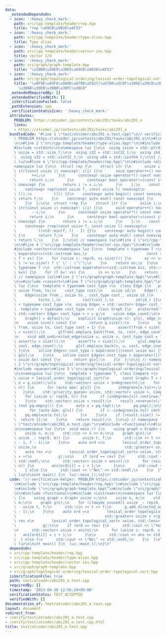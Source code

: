 ```yaml
---
data:
  _extendedDependsOn:
  - icon: ':heavy_check_mark:'
    path: src/cpp-template/header/rep.hpp
    title: "rep \u69CB\u9020\u4F53"
  - icon: ':heavy_check_mark:'
    path: src/cpp-template/header/type-alias.hpp
    title: Type alias
  - icon: ':heavy_check_mark:'
    path: src/cpp-template/header/vector-ios.hpp
    title: vector I/O
  - icon: ':heavy_check_mark:'
    path: src/graph/graph-template.hpp
    title: "\u30B0\u30E9\u30D5\u69CB\u9020\u4F53"
  - icon: ':heavy_check_mark:'
    path: src/graph/topological-ordering/lexical-order-topological-sort.hpp
    title: "\u8F9E\u66F8\u9806\u6700\u5927/\u6700\u5C0F\u306E\u30C8\u30DD\u30ED\u30B8\
      \u30AB\u30EB\u30BD\u30FC\u30C8"
  _extendedRequiredBy: []
  _extendedVerifiedWith: []
  _isVerificationFailed: false
  _pathExtension: cpp
  _verificationStatusIcon: ':heavy_check_mark:'
  attributes:
    PROBLEM: https://atcoder.jp/contests/abc291/tasks/abc291_e
    links:
    - https://atcoder.jp/contests/abc291/tasks/abc291_e
  bundledCode: "#line 1 \"test/atcoder/abc291_e.test.cpp\"\n// verification-helper:\
    \ PROBLEM https://atcoder.jp/contests/abc291/tasks/abc291_e\n\n#line 2 \"src/cpp-template/header/rep.hpp\"\
    \n\n#line 2 \"src/cpp-template/header/type-alias.hpp\"\n\n#include <cstddef>\n\
    #include <cstdint>\n\nnamespace luz {\n\n  using isize = std::ptrdiff_t;\n  using\
    \ usize = std::size_t;\n\n  using i32 = std::int32_t;\n  using i64 = std::int64_t;\n\
    \  using u32 = std::uint32_t;\n  using u64 = std::uint64_t;\n\n} // namespace\
    \ luz\n#line 4 \"src/cpp-template/header/rep.hpp\"\n\n#include <algorithm>\n\n\
    namespace luz {\n\n  struct rep {\n    struct itr {\n      usize i;\n      constexpr\
    \ itr(const usize i) noexcept: i(i) {}\n      void operator++() noexcept {\n \
    \       ++i;\n      }\n      constexpr usize operator*() const noexcept {\n  \
    \      return i;\n      }\n      constexpr bool operator!=(const itr x) const\
    \ noexcept {\n        return i != x.i;\n      }\n    };\n    const itr f, l;\n\
    \    constexpr rep(const usize f, const usize l) noexcept\n        : f(std::min(f,\
    \ l)),\n          l(l) {}\n    constexpr auto begin() const noexcept {\n     \
    \ return f;\n    }\n    constexpr auto end() const noexcept {\n      return l;\n\
    \    }\n  };\n\n  struct rrep {\n    struct itr {\n      usize i;\n      constexpr\
    \ itr(const usize i) noexcept: i(i) {}\n      void operator++() noexcept {\n \
    \       --i;\n      }\n      constexpr usize operator*() const noexcept {\n  \
    \      return i;\n      }\n      constexpr bool operator!=(const itr x) const\
    \ noexcept {\n        return i != x.i;\n      }\n    };\n    const itr f, l;\n\
    \    constexpr rrep(const usize f, const usize l) noexcept\n        : f(l - 1),\n\
    \          l(std::min(f, l) - 1) {}\n    constexpr auto begin() const noexcept\
    \ {\n      return f;\n    }\n    constexpr auto end() const noexcept {\n     \
    \ return l;\n    }\n  };\n\n} // namespace luz\n#line 2 \"src/cpp-template/header/vector-ios.hpp\"\
    \n\n#line 4 \"src/cpp-template/header/vector-ios.hpp\"\n\n#include <iostream>\n\
    #include <vector>\n\nnamespace luz {\n\n  template < typename T >\n  std::ostream\
    \ &operator<<(std::ostream &os,\n                           const std::vector<\
    \ T > vs) {\n    for (usize i: rep(0, vs.size())) {\n      os << vs[i] << (i +\
    \ 1 != vs.size() ? \" \" : \"\");\n    }\n    return os;\n  }\n\n  template <\
    \ typename T >\n  std::istream &operator>>(std::istream &is, std::vector< T >\
    \ &vs) {\n    for (T &v: vs) {\n      is >> v;\n    }\n    return is;\n  }\n\n\
    } // namespace luz\n#line 2 \"src/graph/graph-template.hpp\"\n\n#line 4 \"src/graph/graph-template.hpp\"\
    \n\n#include <cassert>\n#line 7 \"src/graph/graph-template.hpp\"\n\nnamespace\
    \ luz {\n\n  template < typename cost_type >\n  class Edge {\n   public:\n   \
    \ usize from, to;\n    cost_type cost;\n    usize id;\n    Edge() = default;\n\
    \    Edge(usize from_, usize to_, cost_type cost_, usize id_)\n        : from(from_),\n\
    \          to(to_),\n          cost(cost_),\n          id(id_) {}\n  };\n\n  template\
    \ < typename cost_type >\n  using Edges = std::vector< Edge< cost_type > >;\n\n\
    \  template < typename cost_type >\n  class Graph {\n   protected:\n    std::vector<\
    \ std::vector< Edge< cost_type > > > g;\n    usize edge_count;\n\n   public:\n\
    \    Graph() = default;\n    explicit Graph(usize n): g(n), edge_count(0) {}\n\
    \n    usize size() const {\n      return g.size();\n    }\n\n    void add_directed_edge(usize\
    \ from, usize to, cost_type cost = 1) {\n      assert(from < size());\n      assert(to\
    \ < size());\n      g[from].emplace_back(from, to, cost, edge_count++);\n    }\n\
    \n    void add_undirected_edge(usize u, usize v, cost_type cost = 1) {\n     \
    \ assert(u < size());\n      assert(v < size());\n      g[u].emplace_back(u, v,\
    \ cost, edge_count);\n      g[v].emplace_back(v, u, cost, edge_count++);\n   \
    \ }\n\n    inline Edges< cost_type > &operator[](const usize &v) {\n      return\
    \ g[v];\n    }\n\n    inline const Edges< cost_type > &operator[](\n        const\
    \ usize &v) const {\n      return g[v];\n    }\n  };\n\n} // namespace luz\n#line\
    \ 2 \"src/graph/topological-ordering/lexical-order-topological-sort.hpp\"\n\n\
    #include <queue>\n#line 5 \"src/graph/topological-ordering/lexical-order-topological-sort.hpp\"\
    \n\nnamespace luz {\n\n  template < typename T, class Compare >\n  std::vector<\
    \ usize > lexical_order_topological_sort(\n      const Graph< T > &g) {\n    usize\
    \ n = g.size();\n\n    std::vector< usize > indegrees(n);\n    for (auto v: rep(0,\
    \ n)) {\n      for (auto &&e: g[v]) {\n        indegrees[e.to]++;\n      }\n \
    \   }\n\n    std::priority_queue< usize, std::vector< usize >, Compare > pq;\n\
    \    for (usize v: rep(0, n)) {\n      if (indegrees[v]) continue;\n      pq.emplace(v);\n\
    \    }\n\n    std::vector< usize > result;\n    result.reserve(n);\n    while\
    \ (not pq.empty()) {\n      auto v = pq.top();\n      pq.pop();\n\n      result.emplace_back(v);\n\
    \      for (auto &&e: g[v]) {\n        if (--indegrees[e.to]) continue;\n    \
    \    pq.emplace(e.to);\n      }\n    }\n\n    if (result.size() != n) {\n    \
    \  return {};\n    }\n\n    return result;\n  }\n\n} // namespace luz\n#line 7\
    \ \"test/atcoder/abc291_e.test.cpp\"\n\n#include <functional>\n#line 10 \"test/atcoder/abc291_e.test.cpp\"\
    \n\nnamespace luz {\n\n  void main_() {\n    using graph = Graph< usize >;\n\n\
    \    usize n, m;\n    std::cin >> n >> m;\n\n    graph g(n);\n    for ([[maybe_unused]]\
    \ usize _: rep(0, m)) {\n      usize t, f;\n      std::cin >> t >> f;\n      g.add_directed_edge(t\
    \ - 1, f - 1);\n    }\n\n    auto ord =\n        lexical_order_topological_sort<\
    \ usize,\n                                        std::greater< usize > >(g);\n\
    \    auto rev =\n        lexical_order_topological_sort< usize, std::less< usize\
    \ > >(\n            g);\n\n    if (ord == rev) {\n      std::cout << \"Yes\" <<\
    \ std::endl;\n\n      std::vector< usize > ans(n);\n      for (usize i: rep(0,\
    \ n)) {\n        ans[ord[i]] = i + 1;\n      }\n\n      std::cout << ans << std::endl;\n\
    \    } else {\n      std::cout << \"No\" << std::endl;\n    }\n  }\n\n} // namespace\
    \ luz\n\nint main() {\n  luz::main_();\n}\n"
  code: "// verification-helper: PROBLEM https://atcoder.jp/contests/abc291/tasks/abc291_e\n\
    \n#include \"src/cpp-template/header/rep.hpp\"\n#include \"src/cpp-template/header/vector-ios.hpp\"\
    \n#include \"src/graph/graph-template.hpp\"\n#include \"src/graph/topological-ordering/lexical-order-topological-sort.hpp\"\
    \n\n#include <functional>\n#include <iostream>\n\nnamespace luz {\n\n  void main_()\
    \ {\n    using graph = Graph< usize >;\n\n    usize n, m;\n    std::cin >> n >>\
    \ m;\n\n    graph g(n);\n    for ([[maybe_unused]] usize _: rep(0, m)) {\n   \
    \   usize t, f;\n      std::cin >> t >> f;\n      g.add_directed_edge(t - 1, f\
    \ - 1);\n    }\n\n    auto ord =\n        lexical_order_topological_sort< usize,\n\
    \                                        std::greater< usize > >(g);\n    auto\
    \ rev =\n        lexical_order_topological_sort< usize, std::less< usize > >(\n\
    \            g);\n\n    if (ord == rev) {\n      std::cout << \"Yes\" << std::endl;\n\
    \n      std::vector< usize > ans(n);\n      for (usize i: rep(0, n)) {\n     \
    \   ans[ord[i]] = i + 1;\n      }\n\n      std::cout << ans << std::endl;\n  \
    \  } else {\n      std::cout << \"No\" << std::endl;\n    }\n  }\n\n} // namespace\
    \ luz\n\nint main() {\n  luz::main_();\n}\n"
  dependsOn:
  - src/cpp-template/header/rep.hpp
  - src/cpp-template/header/type-alias.hpp
  - src/cpp-template/header/vector-ios.hpp
  - src/graph/graph-template.hpp
  - src/graph/topological-ordering/lexical-order-topological-sort.hpp
  isVerificationFile: true
  path: test/atcoder/abc291_e.test.cpp
  requiredBy: []
  timestamp: '2023-04-30 12:56:29+09:00'
  verificationStatus: TEST_ACCEPTED
  verifiedWith: []
documentation_of: test/atcoder/abc291_e.test.cpp
layout: document
redirect_from:
- /verify/test/atcoder/abc291_e.test.cpp
- /verify/test/atcoder/abc291_e.test.cpp.html
title: test/atcoder/abc291_e.test.cpp
---
```

